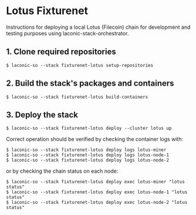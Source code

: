# Lotus Fixturenet

Instructions for deploying a local Lotus (Filecoin) chain for development and testing purposes using laconic-stack-orchestrator.

## 1. Clone required repositories
```
$ laconic-so --stack fixturenet-lotus setup-repositories
```
## 2. Build the stack's packages and containers
```
$ laconic-so --stack fixturenet-lotus build-containers
```
## 3. Deploy the stack
```
$ laconic-so --stack fixturenet-lotus deploy --cluster lotus up
```
Correct operation should be verified by checking the container logs with:
```
$ laconic-so --stack fixturenet-lotus deploy logs lotus-miner
$ laconic-so --stack fixturenet-lotus deploy logs lotus-node-1
$ laconic-so --stack fixturenet-lotus deploy logs lotus-node-2
```
or by checking the chain status on each node:
```
$ laconic-so --stack fixturenet-lotus deploy exec lotus-miner "lotus status"
$ laconic-so --stack fixturenet-lotus deploy exec lotus-node-1 "lotus status"
$ laconic-so --stack fixturenet-lotus deploy exec lotus-node-2 "lotus status"
```
